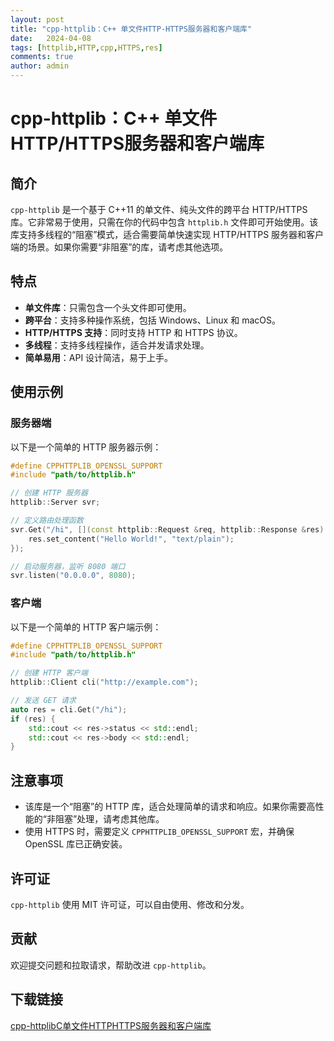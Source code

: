 ```yaml
---
layout: post
title: "cpp-httplib：C++ 单文件HTTP-HTTPS服务器和客户端库"
date:   2024-04-08
tags: [httplib,HTTP,cpp,HTTPS,res]
comments: true
author: admin
---
```

# cpp-httplib：C++ 单文件HTTP/HTTPS服务器和客户端库

## 简介

`cpp-httplib` 是一个基于 C++11 的单文件、纯头文件的跨平台 HTTP/HTTPS 库。它非常易于使用，只需在你的代码中包含 `httplib.h` 文件即可开始使用。该库支持多线程的“阻塞”模式，适合需要简单快速实现 HTTP/HTTPS 服务器和客户端的场景。如果你需要“非阻塞”的库，请考虑其他选项。

## 特点

- **单文件库**：只需包含一个头文件即可使用。
- **跨平台**：支持多种操作系统，包括 Windows、Linux 和 macOS。
- **HTTP/HTTPS 支持**：同时支持 HTTP 和 HTTPS 协议。
- **多线程**：支持多线程操作，适合并发请求处理。
- **简单易用**：API 设计简洁，易于上手。

## 使用示例

### 服务器端

以下是一个简单的 HTTP 服务器示例：

```cpp
#define CPPHTTPLIB_OPENSSL_SUPPORT
#include "path/to/httplib.h"

// 创建 HTTP 服务器
httplib::Server svr;

// 定义路由处理函数
svr.Get("/hi", [](const httplib::Request &req, httplib::Response &res) {
    res.set_content("Hello World!", "text/plain");
});

// 启动服务器，监听 8080 端口
svr.listen("0.0.0.0", 8080);
```

### 客户端

以下是一个简单的 HTTP 客户端示例：

```cpp
#define CPPHTTPLIB_OPENSSL_SUPPORT
#include "path/to/httplib.h"

// 创建 HTTP 客户端
httplib::Client cli("http://example.com");

// 发送 GET 请求
auto res = cli.Get("/hi");
if (res) {
    std::cout << res->status << std::endl;
    std::cout << res->body << std::endl;
}
```

## 注意事项

- 该库是一个“阻塞”的 HTTP 库，适合处理简单的请求和响应。如果你需要高性能的“非阻塞”处理，请考虑其他库。
- 使用 HTTPS 时，需要定义 `CPPHTTPLIB_OPENSSL_SUPPORT` 宏，并确保 OpenSSL 库已正确安装。

## 许可证

`cpp-httplib` 使用 MIT 许可证，可以自由使用、修改和分发。

## 贡献

欢迎提交问题和拉取请求，帮助改进 `cpp-httplib`。

## 下载链接

[cpp-httplibC单文件HTTPHTTPS服务器和客户端库](https://pan.quark.cn/s/abfa1147629b)